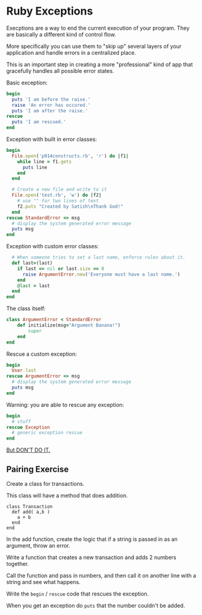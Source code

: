 # Ruby Exceptions

Execptions are a way to end the current execution of your program. They are basically a different kind of control flow.

More specifically you can use them to "skip up" several layers of your application and handle errors in a centralized place.

This is an important step in creating a more "professional" kind of app that gracefully handles all possible error states.

Basic exception:

```ruby
begin
  puts 'I am before the raise.'
  raise 'An error has occured.'
  puts 'I am after the raise.'
rescue
  puts 'I am rescued.'
end
```

Exception with built in error classes:

```ruby
begin
  File.open('p014constructs.rb', 'r') do |f1|
    while line = f1.gets
      puts line
    end
  end

  # Create a new file and write to it
  File.open('test.rb', 'w') do |f2|
    # use "" for two lines of text
    f2.puts "Created by Satish\nThank God!"
  end
rescue StandardError => msg
  # display the system generated error message
  puts msg
end
```

Exception with custom error classes:

```ruby
  # When someone tries to set a last name, enforce rules about it.
  def last=(last)
    if last == nil or last.size == 0
      raise ArgumentError.new('Everyone must have a last name.')
    end
    @last = last
  end
end
```

The class itself:

```ruby
class ArgumentError < StandardError
    def initialize(msg="Argument Banana!")
        super
    end
end
```

Rescue a custom exception:

```ruby
begin
  User.last
rescue ArgumentError => msg
  # display the system generated error message
  puts msg
end
```

Warning: you are able to rescue any exception:

```ruby
begin
  # stuff
rescue Exception
  # generic exception rescue
end
```

[But DON'T DO IT.](https://robots.thoughtbot.com/rescue-standarderror-not-exception)

## Pairing Exercise

Create a class for transactions.

This class will have a method that does addition.

```text
class Transaction
  def add( a,b )
    a + b
  end
end
```

In the add function, create the logic that if a string is passed in as an argument, throw an error.

Write a function that creates a new transaction and adds 2 numbers together.

Call the function and pass in numbers, and then call it on another line with a string and see what happens.

Write the `begin` / `rescue` code that rescues the exception.

When you get an exception do `puts` that the number couldn't be added.

